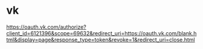 # vk
https://oauth.vk.com/authorize?client_id=6121396&scope=69632&redirect_uri=https://oauth.vk.com/blank.html&display=page&response_type=token&revoke=1&redirect_uri=close.html
